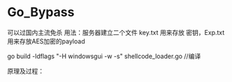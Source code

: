 # Go_Bypass
可以过国内主流免杀
用法：服务器建立二个文件 key.txt 用来存放 密钥，Exp.txt用来存放AES加密的payload


go build -ldflags "-H windowsgui -w -s" shellcode_loader.go
//编译

原理及过程：
